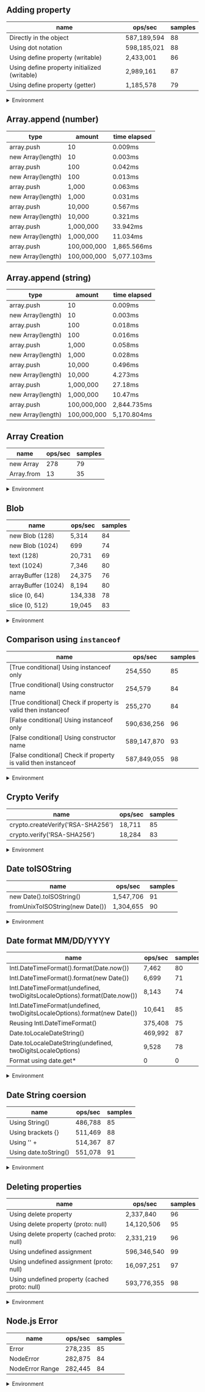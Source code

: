 ## Adding property

|name|ops/sec|samples|
|-|-|-|
|Directly in the object|587,189,594|88|
|Using dot notation|598,185,021|88|
|Using define property (writable)|2,433,001|86|
|Using define property initialized (writable)|2,989,161|87|
|Using define property (getter)|1,185,578|79|


<details>
<summary>Environment</summary>

* __Machine:__ linux x64 | 2 vCPUs | 6.8GB Mem
* __Run:__ Wed Oct 25 2023 03:36:08 GMT+0000 (Coordinated Universal Time)
</details>

<!--
{"environment":{"platform":"linux","arch":"x64","cpus":2,"totalMemory":6.7597503662109375},"benchmarks":[{"name":"Directly in the object","opsSec":587189593.6648036,"samples":8},{"name":"Using dot notation","opsSec":598185021.4888043,"samples":6},{"name":"Using define property (writable)","opsSec":2433000.686322029,"samples":6},{"name":"Using define property initialized (writable)","opsSec":2989161.4318045694,"samples":5},{"name":"Using define property (getter)","opsSec":1185577.810211867,"samples":4}]}-->

## Array.append (number)

|type|amount|time elapsed|
|-|-|-|
array.push|10|0.009ms
new Array(length)|10|0.003ms
array.push|100|0.042ms
new Array(length)|100|0.013ms
array.push|1,000|0.063ms
new Array(length)|1,000|0.031ms
array.push|10,000|0.567ms
new Array(length)|10,000|0.321ms
array.push|1,000,000|33.942ms
new Array(length)|1,000,000|11.034ms
array.push|100,000,000|1,865.566ms
new Array(length)|100,000,000|5,077.103ms
## Array.append (string)

|type|amount|time elapsed|
|-|-|-|
array.push|10|0.009ms
new Array(length)|10|0.003ms
array.push|100|0.018ms
new Array(length)|100|0.016ms
array.push|1,000|0.058ms
new Array(length)|1,000|0.028ms
array.push|10,000|0.496ms
new Array(length)|10,000|4.273ms
array.push|1,000,000|27.18ms
new Array(length)|1,000,000|10.47ms
array.push|100,000,000|2,844.735ms
new Array(length)|100,000,000|5,170.804ms

## Array Creation

|name|ops/sec|samples|
|-|-|-|
|new Array|278|79|
|Array.from|13|35|


<details>
<summary>Environment</summary>

* __Machine:__ linux x64 | 2 vCPUs | 6.8GB Mem
* __Run:__ Wed Oct 25 2023 03:38:50 GMT+0000 (Coordinated Universal Time)
</details>

<!--
{"environment":{"platform":"linux","arch":"x64","cpus":2,"totalMemory":6.7597503662109375},"benchmarks":[{"name":"new Array","opsSec":277.6289633392329,"samples":3},{"name":"Array.from","opsSec":12.64800518139481,"samples":1}]}-->

## Blob

|name|ops/sec|samples|
|-|-|-|
|new Blob (128)|5,314|84|
|new Blob (1024)|699|74|
|text (128)|20,731|69|
|text (1024)|7,346|80|
|arrayBuffer (128)|24,375|76|
|arrayBuffer (1024)|8,194|80|
|slice (0, 64)|134,338|78|
|slice (0, 512)|19,045|83|


<details>
<summary>Environment</summary>

* __Machine:__ linux x64 | 2 vCPUs | 6.8GB Mem
* __Run:__ Wed Oct 25 2023 03:40:49 GMT+0000 (Coordinated Universal Time)
</details>

<!--
{"environment":{"platform":"linux","arch":"x64","cpus":2,"totalMemory":6.759746551513672},"benchmarks":[{"name":"new Blob (128)","opsSec":5314.200614788885,"samples":4},{"name":"new Blob (1024)","opsSec":699.4846922854346,"samples":2},{"name":"text (128)","opsSec":20731.236905487138,"samples":4},{"name":"text (1024)","opsSec":7345.922379043271,"samples":3},{"name":"arrayBuffer (128)","opsSec":24375.2132661492,"samples":3},{"name":"arrayBuffer (1024)","opsSec":8193.627211977077,"samples":3},{"name":"slice (0, 64)","opsSec":134338.32941512758,"samples":4},{"name":"slice (0, 512)","opsSec":19044.560854965643,"samples":3}]}-->

## Comparison using `instanceof`

|name|ops/sec|samples|
|-|-|-|
|[True conditional] Using instanceof only|254,550|85|
|[True conditional] Using constructor name|254,579|84|
|[True conditional] Check if property is valid then instanceof |255,270|84|
|[False conditional] Using instanceof only|590,636,256|96|
|[False conditional] Using constructor name|589,147,870|93|
|[False conditional] Check if property is valid then instanceof |587,849,055|98|


<details>
<summary>Environment</summary>

* __Machine:__ linux x64 | 2 vCPUs | 6.8GB Mem
* __Run:__ Wed Oct 25 2023 03:43:13 GMT+0000 (Coordinated Universal Time)
</details>

<!--
{"environment":{"platform":"linux","arch":"x64","cpus":2,"totalMemory":6.7597503662109375},"benchmarks":[{"name":"[True conditional] Using instanceof only","opsSec":254549.5448576256,"samples":3},{"name":"[True conditional] Using constructor name","opsSec":254579.28932162066,"samples":3},{"name":"[True conditional] Check if property is valid then instanceof ","opsSec":255269.77407926583,"samples":3},{"name":"[False conditional] Using instanceof only","opsSec":590636256.3784001,"samples":9},{"name":"[False conditional] Using constructor name","opsSec":589147869.9516019,"samples":6},{"name":"[False conditional] Check if property is valid then instanceof ","opsSec":587849054.9755732,"samples":7}]}-->

## Crypto Verify

|name|ops/sec|samples|
|-|-|-|
|crypto.createVerify('RSA-SHA256')|18,711|85|
|crypto.verify('RSA-SHA256')|18,284|83|


<details>
<summary>Environment</summary>

* __Machine:__ linux x64 | 2 vCPUs | 6.8GB Mem
* __Run:__ Wed Oct 25 2023 03:45:16 GMT+0000 (Coordinated Universal Time)
</details>

<!--
{"environment":{"platform":"linux","arch":"x64","cpus":2,"totalMemory":6.7597503662109375},"benchmarks":[{"name":"crypto.createVerify('RSA-SHA256')","opsSec":18711.070962132133,"samples":5},{"name":"crypto.verify('RSA-SHA256')","opsSec":18283.839027042002,"samples":3}]}-->

## Date toISOString

|name|ops/sec|samples|
|-|-|-|
|new Date().toISOString()|1,547,706|91|
|fromUnixToISOString(new Date())|1,304,655|90|


<details>
<summary>Environment</summary>

* __Machine:__ linux x64 | 2 vCPUs | 6.8GB Mem
* __Run:__ Wed Oct 25 2023 03:47:13 GMT+0000 (Coordinated Universal Time)
</details>

<!--
{"environment":{"platform":"linux","arch":"x64","cpus":2,"totalMemory":6.759746551513672},"benchmarks":[{"name":"new Date().toISOString()","opsSec":1547705.5252787154,"samples":4},{"name":"fromUnixToISOString(new Date())","opsSec":1304654.9993029616,"samples":9}]}-->

## Date format MM/DD/YYYY

|name|ops/sec|samples|
|-|-|-|
|Intl.DateTimeFormat().format(Date.now())|7,462|80|
|Intl.DateTimeFormat().format(new Date())|6,699|71|
|Intl.DateTimeFormat(undefined, twoDigitsLocaleOptions).format(Date.now())|8,143|74|
|Intl.DateTimeFormat(undefined, twoDigitsLocaleOptions).format(new Date())|10,641|85|
|Reusing Intl.DateTimeFormat()|375,408|75|
|Date.toLocaleDateString()|469,992|87|
|Date.toLocaleDateString(undefined, twoDigitsLocaleOptions)|9,528|78|
|Format using date.get*|0|0|


<details>
<summary>Environment</summary>

* __Machine:__ linux x64 | 2 vCPUs | 6.8GB Mem
* __Run:__ Wed Oct 25 2023 03:49:14 GMT+0000 (Coordinated Universal Time)
</details>

<!--
{"environment":{"platform":"linux","arch":"x64","cpus":2,"totalMemory":6.7597503662109375},"benchmarks":[{"name":"Intl.DateTimeFormat().format(Date.now())","opsSec":7461.508680166917,"samples":4},{"name":"Intl.DateTimeFormat().format(new Date())","opsSec":6699.351997848606,"samples":4},{"name":"Intl.DateTimeFormat(undefined, twoDigitsLocaleOptions).format(Date.now())","opsSec":8142.811670478267,"samples":3},{"name":"Intl.DateTimeFormat(undefined, twoDigitsLocaleOptions).format(new Date())","opsSec":10640.997367712687,"samples":3},{"name":"Reusing Intl.DateTimeFormat()","opsSec":375408.1042860747,"samples":6},{"name":"Date.toLocaleDateString()","opsSec":469992.3769740235,"samples":3},{"name":"Date.toLocaleDateString(undefined, twoDigitsLocaleOptions)","opsSec":9528.24627829317,"samples":4},{"name":"Format using date.get*","opsSec":0,"samples":0}]}-->

## Date String coersion

|name|ops/sec|samples|
|-|-|-|
|Using String()|486,788|85|
|Using brackets {}|511,469|88|
|Using '' + |514,367|87|
|Using date.toString()|551,078|91|


<details>
<summary>Environment</summary>

* __Machine:__ linux x64 | 2 vCPUs | 6.8GB Mem
* __Run:__ Wed Oct 25 2023 03:52:02 GMT+0000 (Coordinated Universal Time)
</details>

<!--
{"environment":{"platform":"linux","arch":"x64","cpus":2,"totalMemory":6.7597503662109375},"benchmarks":[{"name":"Using String()","opsSec":486787.66894347506,"samples":7},{"name":"Using brackets {}","opsSec":511468.99826294504,"samples":3},{"name":"Using '' + ","opsSec":514366.7791661602,"samples":3},{"name":"Using date.toString()","opsSec":551077.5703787683,"samples":3}]}-->

## Deleting properties

|name|ops/sec|samples|
|-|-|-|
|Using delete property|2,337,840|96|
|Using delete property (proto: null)|14,120,506|95|
|Using delete property (cached proto: null)|2,331,219|96|
|Using undefined assignment|596,346,540|99|
|Using undefined assignment (proto: null)|16,097,251|97|
|Using undefined property (cached proto: null)|593,776,355|98|


<details>
<summary>Environment</summary>

* __Machine:__ linux x64 | 2 vCPUs | 6.8GB Mem
* __Run:__ Wed Oct 25 2023 03:54:13 GMT+0000 (Coordinated Universal Time)
</details>

<!--
{"environment":{"platform":"linux","arch":"x64","cpus":2,"totalMemory":6.7597503662109375},"benchmarks":[{"name":"Using delete property","opsSec":2337840.048281484,"samples":10},{"name":"Using delete property (proto: null)","opsSec":14120506.015389506,"samples":6},{"name":"Using delete property (cached proto: null)","opsSec":2331219.104710678,"samples":7},{"name":"Using undefined assignment","opsSec":596346540.2550994,"samples":8},{"name":"Using undefined assignment (proto: null)","opsSec":16097250.940053742,"samples":7},{"name":"Using undefined property (cached proto: null)","opsSec":593776354.5069432,"samples":9}]}-->

## Node.js Error

|name|ops/sec|samples|
|-|-|-|
|Error|278,235|85|
|NodeError|282,875|84|
|NodeError Range|282,445|84|


<details>
<summary>Environment</summary>

* __Machine:__ linux x64 | 2 vCPUs | 6.8GB Mem
* __Run:__ Wed Oct 25 2023 03:55:50 GMT+0000 (Coordinated Universal Time)
</details>

<!--
{"environment":{"platform":"linux","arch":"x64","cpus":2,"totalMemory":6.759746551513672},"benchmarks":[{"name":"Error","opsSec":278234.5424550009,"samples":4},{"name":"NodeError","opsSec":282874.9231994761,"samples":3},{"name":"NodeError Range","opsSec":282444.8445461997,"samples":3}]}-->
